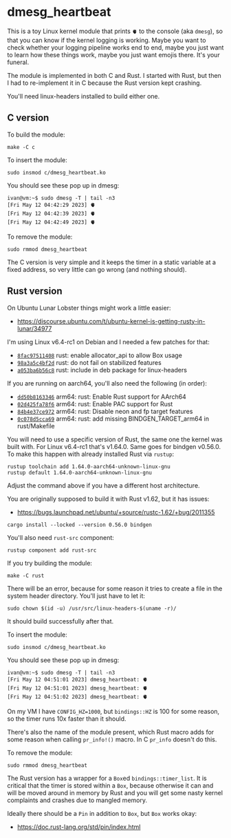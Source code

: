 # dmesg_heartbeat

This is a toy Linux kernel module that prints `🫀` to the console (aka `dmesg`),
so that you can know if the kernel logging is working. Maybe you want to check
whether your logging pipeline works end to end, maybe you just want to learn
how these things work, maybe you just want emojis there. It's your funeral.

The module is implemented in both C and Rust. I started with Rust, but then
I had to re-implement it in C because the Rust version kept crashing.

You'll need linux-headers installed to build either one.

## C version

To build the module:

```
make -C c
```

To insert the module:

```
sudo insmod c/dmesg_heartbeat.ko
```

You should see these pop up in dmesg:

```
ivan@vm:~$ sudo dmesg -T | tail -n3
[Fri May 12 04:42:29 2023] 🫀
[Fri May 12 04:42:39 2023] 🫀
[Fri May 12 04:42:49 2023] 🫀
```

To remove the module:

```
sudo rmmod dmesg_heartbeat
```

The C version is very simple and it keeps the timer in a static variable
at a fixed address, so very little can go wrong (and nothing should).

## Rust version

On Ubuntu Lunar Lobster things might work a little easier:

* https://discourse.ubuntu.com/t/ubuntu-kernel-is-getting-rusty-in-lunar/34977

I'm using Linux v6.4-rc1 on Debian and I needed a few patches for that:

* [`8fac97511408`](https://github.com/bobrik/linux/commit/8fac97511408) rust: enable allocator_api to allow Box usage
* [`98a3a5c4bf2d`](https://github.com/bobrik/linux/commit/98a3a5c4bf2d) rust: do not fail on stabilized features
* [`a053ba6b56c8`](https://github.com/bobrik/linux/commit/a053ba6b56c8) rust: include in deb package for linux-headers

If you are running on aarch64, you'll also need the following (in order):

* [`dd50b8163346`](https://github.com/bobrik/linux/commit/dd50b8163346) arm64: rust: Enable Rust support for AArch64
* [`02d425fa78f6`](https://github.com/bobrik/linux/commit/02d425fa78f6) arm64: rust: Enable PAC support for Rust
* [`84b4e37ce972`](https://github.com/bobrik/linux/commit/84b4e37ce972) arm64: rust: Disable neon and fp target features
* [`0c078d5cca69`](https://github.com/bobrik/linux/commit/0c078d5cca69) arm64: rust: add missing BINDGEN_TARGET_arm64 in rust/Makefile

You will need to use a specific version of Rust, the same one the kernel was
built with. For Linux v6.4-rc1 that's v1.64.0. Same goes for bindgen v0.56.0.
To make this happen with already installed Rust via `rustup`:

```
rustup toolchain add 1.64.0-aarch64-unknown-linux-gnu
rustup default 1.64.0-aarch64-unknown-linux-gnu
```

Adjust the command above if you have a different host architecture.

You are originally supposed to build it with Rust v1.62, but it has issues:

* https://bugs.launchpad.net/ubuntu/+source/rustc-1.62/+bug/2011355

```
cargo install --locked --version 0.56.0 bindgen
```

You'll also need `rust-src` component:

```
rustup component add rust-src
```

If you try building the module:

```
make -C rust
```

There will be an error, because for some reason it tries to create a file
in the system header directory. You'll just have to let it:

```
sudo chown $(id -u) /usr/src/linux-headers-$(uname -r)/
```

It should build successfully after that.

To insert the module:

```
sudo insmod c/dmesg_heartbeat.ko
```

You should see these pop up in dmesg:

```
ivan@vm:~$ sudo dmesg -T | tail -n3
[Fri May 12 04:51:01 2023] dmesg_heartbeat: 🫀
[Fri May 12 04:51:01 2023] dmesg_heartbeat: 🫀
[Fri May 12 04:51:02 2023] dmesg_heartbeat: 🫀
```

On my VM I have `CONFIG_HZ=1000`, but `bindings::HZ` is 100 for some reason,
so the timer runs 10x faster than it should.

There's also the name of the module present, which Rust macro adds for some
reason when calling `pr_info!()` macro. In C `pr_info` doesn't do this.

To remove the module:

```
sudo rmmod dmesg_heartbeat
```

The Rust version has a wrapper for a `Box`ed `bindings::timer_list`.
It is critical that the timer is stored within a `Box`, because otherwise
it can and will be moved around in memory by Rust and you will get
some nasty kernel complaints and crashes due to mangled memory.

Ideally there should be a `Pin` in addition to `Box`, but `Box` works okay:

* https://doc.rust-lang.org/std/pin/index.html

